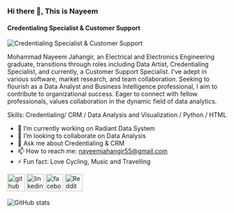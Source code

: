 ### Hi there 👋, This is Nayeem
#### Credentialing Specialist & Customer Support
![Credentialing Specialist & Customer Support](https://scontent.fdac155-1.fna.fbcdn.net/v/t1.6435-9/74585064_2425443991043995_5256540714715578368_n.jpg?_nc_cat=104&ccb=1-7&_nc_sid=5f2048&_nc_ohc=BAL2SbrB5r0Ab6RWozN&_nc_ht=scontent.fdac155-1.fna&oh=00_AfCW3Bl4EhW6bMVoUkWDbVUH4wv_Ub095s-SE4_31snpew&oe=6652DE84)

Mohammad Nayeem Jahangir, an Electrical and Electronics Engineering graduate, transitions through roles including Data Artist, Credentialing Specialist, and currently, a Customer Support Specialist. I've adept in various software, market research, and team collaboration. Seeking to flourish as a Data Analyst and Business Intelligence professional, I aim to contribute to organizational success. Eager to connect with fellow professionals, values collaboration in the dynamic field of data analytics.

Skills: Credentialing/ CRM / Data Analysis and Visualization / Python / HTML

- 🔭 I’m currently working on Radiant Data System 
- 👯 I’m looking to collaborate on Data Analysis 
- 💬 Ask me about Credentialing & CRM 
- 📫 How to reach me: nayeemjahangir55@gmail.com 
- ⚡ Fun fact: Love Cycling, Music and Travelling  


[<img src='https://cdn.jsdelivr.net/npm/simple-icons@3.0.1/icons/github.svg' alt='github' height='40'>](https://github.com/Mohammad-Nayeem-Jahangir)  [<img src='https://cdn.jsdelivr.net/npm/simple-icons@3.0.1/icons/linkedin.svg' alt='linkedin' height='40'>](https://www.linkedin.com/in/https://www.linkedin.com/in/mohammad-nayeem-jahangir//)  [<img src='https://cdn.jsdelivr.net/npm/simple-icons@3.0.1/icons/facebook.svg' alt='facebook' height='40'>](https://www.facebook.com/https://www.facebook.com/destructor.pilot/)  [<img src='https://cdn.jsdelivr.net/npm/simple-icons@3.0.1/icons/reddit.svg' alt='Reddit' height='40'>](https://www.reddit.com/user/https://www.reddit.com/user/Brilliant_Pea_293/)  

![GitHub stats](https://github-readme-stats.vercel.app/api?username=Mohammad-Nayeem-Jahangir&show_icons=true&count_private=true)  



